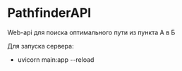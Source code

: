 # PathfinderAPI
Web-api для поиска оптимального пути из пункта А в Б

Для запуска сервера:
- uvicorn main:app --reload
